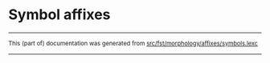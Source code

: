 
# Symbol affixes

* * *

<small>This (part of) documentation was generated from [src/fst/morphology/affixes/symbols.lexc](https://github.com/giellalt/lang-sjd/blob/main/src/fst/morphology/affixes/symbols.lexc)</small>

---

